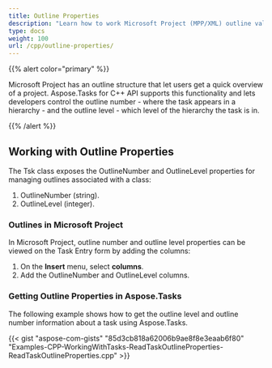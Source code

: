 ```yaml
---
title: Outline Properties
description: "Learn how to work Microsoft Project (MPP/XML) outline values using Aspose.Tasks for C++."
type: docs
weight: 100
url: /cpp/outline-properties/
---
```


{{% alert color="primary" %}}

Microsoft Project has an outline structure that let users get a quick overview of a project. Aspose.Tasks for C++ API supports this functionality and lets developers control the outline number - where the task appears in a hierarchy - and the outline level - which level of the hierarchy the task is in.

{{% /alert %}}

## **Working with Outline Properties**
The Tsk class exposes the OutlineNumber and OutlineLevel properties for managing outlines associated with a class:

1. OutlineNumber (string).
2. OutlineLevel (integer).

### **Outlines in Microsoft Project**
In Microsoft Project, outline number and outline level properties can be viewed on the Task Entry form by adding the columns:

1. On the **Insert** menu, select **columns**.
2. Add the OutlineNumber and OutlineLevel columns.

### **Getting Outline Properties in Aspose.Tasks**
The following example shows how to get the outline level and outline number information about a task using Aspose.Tasks.

{{< gist "aspose-com-gists" "85d3cb818a62006b9ae8f8e3eaab6f80" "Examples-CPP-WorkingWithTasks-ReadTaskOutlineProperties-ReadTaskOutlineProperties.cpp" >}}
